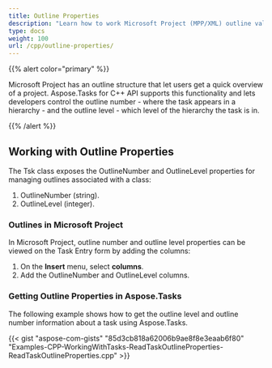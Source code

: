 ```yaml
---
title: Outline Properties
description: "Learn how to work Microsoft Project (MPP/XML) outline values using Aspose.Tasks for C++."
type: docs
weight: 100
url: /cpp/outline-properties/
---
```


{{% alert color="primary" %}}

Microsoft Project has an outline structure that let users get a quick overview of a project. Aspose.Tasks for C++ API supports this functionality and lets developers control the outline number - where the task appears in a hierarchy - and the outline level - which level of the hierarchy the task is in.

{{% /alert %}}

## **Working with Outline Properties**
The Tsk class exposes the OutlineNumber and OutlineLevel properties for managing outlines associated with a class:

1. OutlineNumber (string).
2. OutlineLevel (integer).

### **Outlines in Microsoft Project**
In Microsoft Project, outline number and outline level properties can be viewed on the Task Entry form by adding the columns:

1. On the **Insert** menu, select **columns**.
2. Add the OutlineNumber and OutlineLevel columns.

### **Getting Outline Properties in Aspose.Tasks**
The following example shows how to get the outline level and outline number information about a task using Aspose.Tasks.

{{< gist "aspose-com-gists" "85d3cb818a62006b9ae8f8e3eaab6f80" "Examples-CPP-WorkingWithTasks-ReadTaskOutlineProperties-ReadTaskOutlineProperties.cpp" >}}
